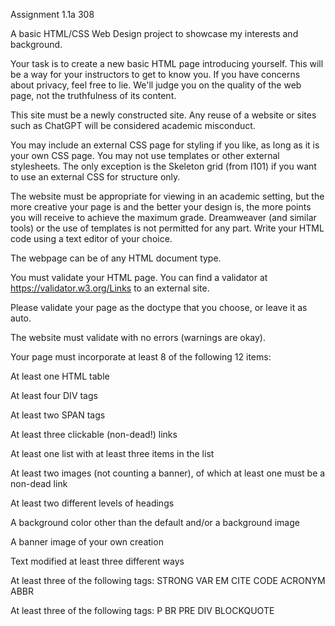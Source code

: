 Assignment 1.1a   308

A basic HTML/CSS Web Design project to showcase my interests and background. 

Your task is to create a new basic HTML page introducing yourself. This will be a way for your instructors to get to know you. If you have concerns about privacy, feel free to lie. We'll judge you on the quality of the web page, not the truthfulness of its content.

This site must be a newly constructed site. Any reuse of a website or sites such as ChatGPT will be considered academic misconduct.

You may include an external CSS page for styling if you like, as long as it is your own CSS page. You may not use templates or other external stylesheets. The only exception is the Skeleton grid (from I101) if you want to use an external CSS for structure only.

The website must be appropriate for viewing in an academic setting, but the more creative your page is and the better your design is, the more points you will receive to achieve the maximum grade.
Dreamweaver (and similar tools) or the use of templates is not permitted for any part. Write your HTML code using a text editor of your choice.

The webpage can be of any HTML document type.

You must validate your HTML page. You can find a validator at https://validator.w3.org/Links to an external site.

Please validate your page as the doctype that you choose, or leave it as auto. 

The website must validate with no errors (warnings are okay).

Your page must incorporate at least 8 of the following 12 items:

At least one HTML table

At least four DIV tags

At least two SPAN tags

At least three clickable (non-dead!) links

At least one list with at least three items in the list

At least two images (not counting a banner), of which at least one must be a non-dead link

At least two different levels of headings

A background color other than the default and/or a background image

A banner image of your own creation

Text modified at least three different ways

At least three of the following tags: STRONG VAR EM CITE CODE ACRONYM ABBR

At least three of the following tags: P BR PRE DIV BLOCKQUOTE
